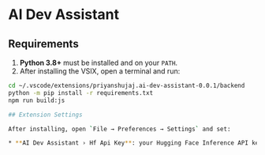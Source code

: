 # AI Dev Assistant

## Requirements

1. **Python 3.8+** must be installed and on your `PATH`.
2. After installing the VSIX, open a terminal and run:

```bash
cd ~/.vscode/extensions/priyanshujaj.ai-dev-assistant-0.0.1/backend  
python -m pip install -r requirements.txt
npm run build:js

## Extension Settings

After installing, open `File → Preferences → Settings` and set:

* **AI Dev Assistant › Hf Api Key**: your Hugging Face Inference API key.
